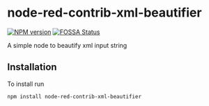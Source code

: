 # node-red-contrib-xml-beautifier

[![NPM version][npm-image]][npm-url]
[![FOSSA Status](https://app.fossa.com/api/projects/git%2Bgithub.com%2Fpesutak%2Fnode-red-contrib-xml-beautifier.svg?type=small)](https://app.fossa.com/projects/git%2Bgithub.com%2Fpesutak%2Fnode-red-contrib-xml-beautifier?ref=badge_small)

A simple node to beautify xml input string

## Installation

To install run

```bash
npm install node-red-contrib-xml-beautifier
```

[npm-url]: https://npmjs.org/package/node-red-contrib-xml-beautifier
[npm-image]: https://badge.fury.io/js/node-red-contrib-xml-beautifier.svg

